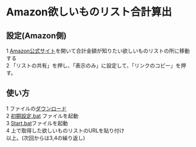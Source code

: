 # Amazon欲しいものリスト合計算出

## 設定(Amazon側)
1 [Amazon公式サイト](https://www.amazon.co.jp/)を開いて合計金額が知りたい欲しいものリストの所に移動する  
2 「リストの共有」を押し、「表示のみ」に設定して、「リンクのコピー」を押す。  

## 使い方 
1 ファイルの[ダウンロード](https://github.com/Zenom-Git/Amazon-List-TotalAmount/archive/refs/heads/main.zip)  
2 [初期設定.bat](初期設定.bat) ファイルを起動  
3 [Start.bat](Start.bat)ファイルを起動  
4 上で取得した欲しいものリストのURLを貼り付け  
以上。(次回からは3,4の繰り返し)  
